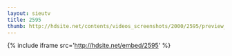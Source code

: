 ```yaml
---
layout: sieutv
title: 2595
thumb: http://hdsite.net/contents/videos_screenshots/2000/2595/preview_360p.mp4.jpg
---
```

{% include iframe src='http://hdsite.net/embed/2595' %}
 

